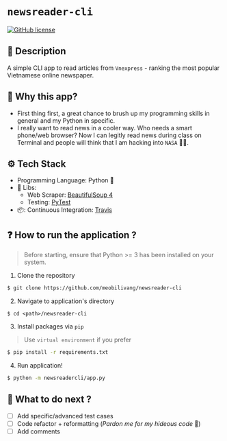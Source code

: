 # `newsreader-cli`

[![GitHub license](https://img.shields.io/badge/license-MIT-blue.svg)](https://github.com/meobilivang/Phase-1-Training-VTDT-VTNET/blob/master/LICENSE)

## :book: Description

A simple CLI app to read articles from `Vnexpress` - ranking the most popular Vietnamese online newspaper.

## :dart: Why this app?

- First thing first, a great chance to brush up my programming skills in general and my Python in specific.
- I really want to read news in a cooler way. Who needs a smart phone/web browser? Now I can legitly read news during class on Terminal and people will think that I am hacking into `NASA` :technologist:.

## :gear: Tech Stack

- Programming Language: Python :snake:
- :scroll: Libs: 
    - Web Scraper: [BeautifulSoup 4](https://www.crummy.com/software/BeautifulSoup/bs4/doc/)
    - Testing: [PyTest](https://docs.pytest.org/en/6.2.x/)
- 📦: Continuous Integration: [Travis](https://docs.travis-ci.com/)

## :question: How to run the application ?

> Before starting, ensure that Python >= 3 has been installed on your system.

1. Clone the repository

```bash
$ git clone https://github.com/meobilivang/newsreader-cli
```

2. Navigate to application's directory

```
$ cd <path>/newsreader-cli
```

3. Install packages via `pip`

> Use `virtual environment` if you prefer

```bash
$ pip install -r requirements.txt
```

4. Run application!

```bash
$ python -m newsreadercli/app.py
```

## :file_folder: What to do next ?

- [ ] Add specific/advanced test cases
- [ ] Code refactor + reformatting (*Pardon me for my hideous code* :pleading_face:)
- [ ] Add comments
